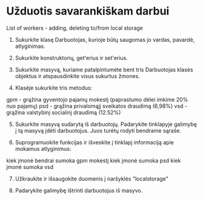 # Užduotis savarankiškam darbui
List of workers - adding, deleting to/from local storage

1. Sukurkite klasę Darbuotojas, kurioje būtų saugomas jo vardas, pavardė, atlyginimas.

2. Sukurkite konstruktorių, get'erius ir set'erius.

3. Sukurkite masyvą, kuriame patalpintumėte bent tris Darbuotojas klasės objektus ir atspausdinkite visus sukurtus žmones.

4. Klasėje sukurkite tris metodus: 

gpm - grąžina gyventojo pajamų mokestį (paprastumo dėlei imkime 20% nuo pajamų)
psd - grąžina privalomąjį sveikatos draudimą (6,98%)
vsd - grąžina valstybinį socialinį draudimą (12.52%)

5. Sukurkite masyvą sudarytą iš darbuotojų. Padarykite tinklapyje galimybę į tą masyvą įdėti darbuotojus. Juos turėtų rodyti bendrame sąraše.

6. Suprogramuokite funkcijas ir išveskite į tinklapį informaciją apie mokamus atlyginimus:

kiek įmonė bendrai sumoka gpm mokestį
kiek įmonė sumoka psd
kiek įmonė sumoka vsd

7. Užkraukite ir išsaugokite duomenis į naršyklės "localstorage"

8. Padarykite galimybę ištrinti darbuotojus iš masyvo.
